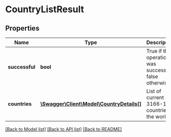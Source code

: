 # CountryListResult

## Properties
Name | Type | Description | Notes
------------ | ------------- | ------------- | -------------
**successful** | **bool** | True if the operation was successful, false otherwise | [optional] 
**countries** | [**\Swagger\Client\Model\CountryDetails[]**](CountryDetails.md) | List of current ISO 3166-1 countries in the world | [optional] 

[[Back to Model list]](../README.md#documentation-for-models) [[Back to API list]](../README.md#documentation-for-api-endpoints) [[Back to README]](../README.md)


